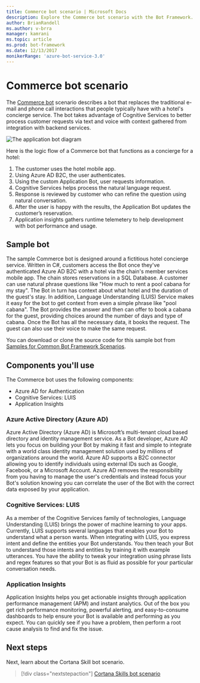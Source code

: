 ```yaml
---
title: Commerce bot scenario | Microsoft Docs
description: Explore the Commerce bot scenario with the Bot Framework.
author: BrianRandell
ms.author: v-brra
manager: kamrani
ms.topic: article
ms.prod: bot-framework
ms.date: 12/13/2017
monikerRange: 'azure-bot-service-3.0'
---
```

# Commerce bot scenario
The [Commerce bot](bot-service-scenario-commerce.md) scenario describes a bot that replaces the traditional e-mail and phone call interactions that people typically have with a hotel's concierge service. The bot takes advantage of Cognitive Services to better process customer requests via text and voice with context gathered from integration with backend services.

![The application bot diagram](~/media/scenarios/bot-service-scenario-commerce-bot.png)

Here is the logic flow of a Commerce bot that functions as a concierge for a hotel:

1. The customer uses the hotel mobile app.
2. Using Azure AD B2C, the user authenticates.
3. Using the custom Application Bot, user requests information. 
4. Cognitive Services helps process the natural language request.
5. Response is reviewed by customer who can refine the question using natural conversation.
6. After the user is happy with the results, the Application Bot updates the customer’s reservation.
7. Application insights gathers runtime telemetery to help development with bot performance and usage.

## Sample bot
The sample Commerce bot is designed around a fictitious hotel concierge service. Written in C#, customers access the Bot once they've authenticated Azure AD B2C with a hotel via the chain's member services mobile app. The chain stores reservations in a SQL Database. A customer can use natural phrase questions like "How much to rent a pool cabana for my stay". The Bot in turn has context about what hotel and the duration of the guest's stay. In addition, Language Understanding (LUIS) Service makes it easy for the bot to get context from even a simple phrase like "pool cabana". The Bot provides the answer and then can offer to book a cabana for the guest, providing choices around the number of days and type of cabana. Once the Bot has all the necessary data, it books the request. The guest can also use their voice to make the same request.

You can download or clone the source code for this sample bot from [Samples for Common Bot Framework Scenarios](https://aka.ms/bot/scenarios).

## Components you'll use
The Commerce bot uses the following components:
-   Azure AD for Authentication
-   Cognitive Services: LUIS
-   Application Insights

### Azure Active Directory (Azure AD)
Azure Active Directory (Azure AD) is Microsoft’s multi-tenant cloud based directory and identity management service. As a Bot developer, Azure AD lets you focus on building your Bot by making it fast and simple to integrate with a world class identity management solution used by millions of organizations around the world. Azure AD supports a B2C connector allowing you to identify individuals using external IDs such as Google, Facebook, or a Microsoft Account. Azure AD removes the responsibility from you having to manage the user's credentials and instead focus your Bot's solution knowing you can correlate the user of the Bot with the correct data exposed by your application.

### Cognitive Services: LUIS
As a member of the Cognitive Services family of technologies, Language Understanding (LUIS) brings the power of machine learning to your apps. Currently, LUIS supports several languages that enables your Bot to understand what a person wants. When integrating with LUIS, you express intent and define the entities your Bot understands. You then teach your Bot to understand those intents and entities by training it with example utterances. You have the ability to tweak your integration using phrase lists and regex features so that your Bot is as fluid as possible for your particular conversation needs.

### Application Insights
Application Insights helps you get actionable insights through application performance management (APM) and instant analytics. Out of the box you get rich performance monitoring, powerful alerting, and easy-to-consume dashboards to help ensure your Bot is available and performing as you expect. You can quickly see if you have a problem, then perform a root cause analysis to find and fix the issue.

## Next steps
Next, learn about the Cortana Skill bot scenario.

> [!div class="nextstepaction"]
> [Cortana Skills bot scenario](bot-service-scenario-cortana-skill.md)
